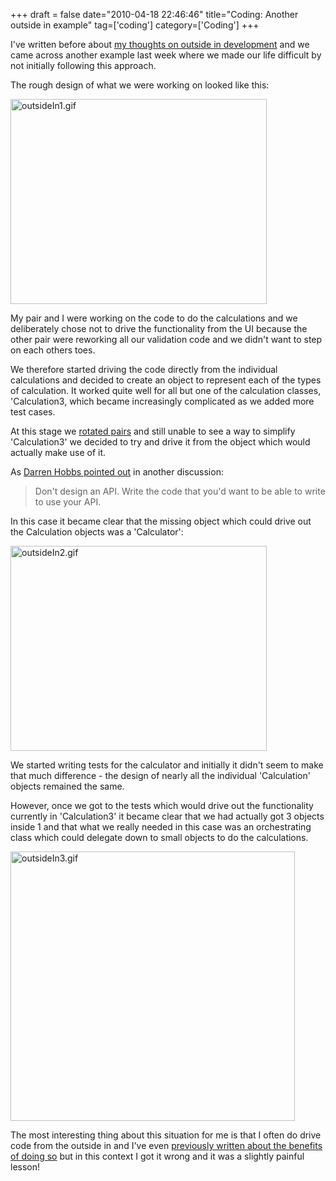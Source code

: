 +++
draft = false
date="2010-04-18 22:46:46"
title="Coding: Another outside in example"
tag=['coding']
category=['Coding']
+++

I've written before about <a href="http://www.markhneedham.com/blog/2010/03/02/riskiest-thing-first-vs-outside-in-development/">my thoughts on outside in development</a> and we came across another example last week where we made our life difficult by not initially following this approach.

The rough design of what we were working on looked like this:

<img src="{{<siteurl>}}/uploads/2010/04/outsideIn1.gif" alt="outsideIn1.gif" border="0" width="410" height="328" />

My pair and I were working on the code to do the calculations and we deliberately chose not to drive the functionality from the UI because the other pair were reworking all our validation code and we didn't want to step on each others toes.

We therefore started driving the code directly from the individual calculations and decided to create an object to represent each of the types of calculation. It worked quite well for all but one of the calculation classes, 'Calculation3, which became increasingly complicated as we added more test cases.

At this stage we <a href="http://www.markhneedham.com/blog/2008/11/04/pair-programming-benefits-of-the-pair-switch-mid-story/">rotated pairs</a> and still unable to see a way to simplify 'Calculation3' we decided to try and drive it from the object which would actually make use of it.

As <a href="http://twitter.com/darrenhobbs/statuses/12305120777">Darren Hobbs pointed out</a> in another discussion:

<blockquote>
Don't design an API. Write the code that you'd want to be able to write to use your API.
</blockquote>

In this case it became clear that the missing object which could drive out the Calculation objects was a 'Calculator':

<img src="{{<siteurl>}}/uploads/2010/04/outsideIn2.gif" alt="outsideIn2.gif" border="0" width="410" height="328" /> 	

We started writing tests for the calculator and initially it didn't seem to make that much difference - the design of nearly all the individual 'Calculation' objects remained the same.

However, once we got to the tests which would drive out the functionality currently in 'Calculation3' it became clear that we had actually got 3 objects inside 1 and that what we really needed in this case was an orchestrating class which could delegate down to small objects to do the calculations.

<img src="{{<siteurl>}}/uploads/2010/04/outsideIn3.gif" alt="outsideIn3.gif" border="0" width="455" height="431" />

The most interesting thing about this situation for me is that I often do drive code from the outside in and I've even <a href="http://www.markhneedham.com/blog/2009/12/19/coding-an-outside-in-observation">previously written about the benefits of doing so</a> but in this context I got it wrong and it was a slightly painful lesson!
